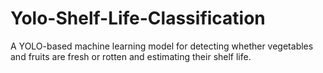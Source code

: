 # Yolo-Shelf-Life-Classification
A YOLO-based machine learning model for detecting whether vegetables and fruits are fresh or rotten and estimating their shelf life.
